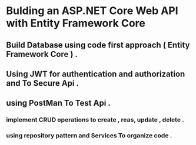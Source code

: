 # Bulding an ASP.NET Core Web API with Entity Framework Core 

## Build Database using code first approach ( Entity Framework Core ) . 

##  Using JWT for authentication and authorization and To Secure Api . 

## using PostMan To Test Api  . 

### implement CRUD operations to create , reas, update , delete . 

### using repository pattern and Services To organize code . 







